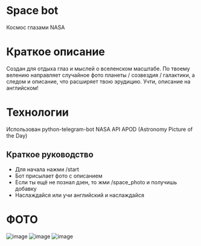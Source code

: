 # Space bot
Космос глазами NASA
# Краткое описание
Создан для отдыха глаз и мыслей о вселенском масштабе.
По твоему велению направляет случайное фото планеты / созвездия / галактики,
а следом и описание, что расширяет твою эрудицию.
Учти, описание на английском!
# Технологии
Использован python-telegram-bot
NASA API APOD (Astronomy Picture of the Day)
## Краткое руководство
 - Для начала нажми /start
 - Бот присылает фото с описанием
 - Если ты ещё не познал дзен, то жми /space_photo и получишь добавку
 - Наслаждайся или учи английский и наслаждайся
# ФОТО
![image](https://user-images.githubusercontent.com/69135749/190847117-a3368bb0-4cf5-4c65-ad97-d3eb7059d93c.png)
![image](https://user-images.githubusercontent.com/69135749/190847023-131db4af-6d21-4b6e-84b5-f4e8e4fb0ab0.png)
![image](https://user-images.githubusercontent.com/69135749/190847033-6d3572b4-13b8-4708-8b26-34357263f6d2.png)

